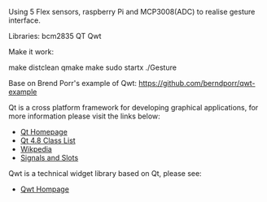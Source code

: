 Using 5 Flex sensors, raspberry Pi and MCP3008(ADC) to realise gesture interface.


Libraries:
bcm2835
QT
Qwt

Make it work:


make distclean
qmake
make
sudo startx ./Gesture

Base on Brend Porr's example of Qwt: https://github.com/berndporr/qwt-example



Qt is a cross platform framework for developing graphical applications, for more information please visit the links below:
* [Qt Homepage](http://qt-project.org/)
* [Qt 4.8 Class List](http://qt-project.org/doc/qt-4.8/classes.html)
* [Wikpedia](http://en.wikipedia.org/wiki/Qt_%28framework%29)
* [Signals and Slots](http://qt-project.org/doc/qt-4.8/signalsandslots.html)

Qwt is a technical widget library based on Qt, please see:
* [Qwt Hompage](http://qwt.sourceforge.net/)
